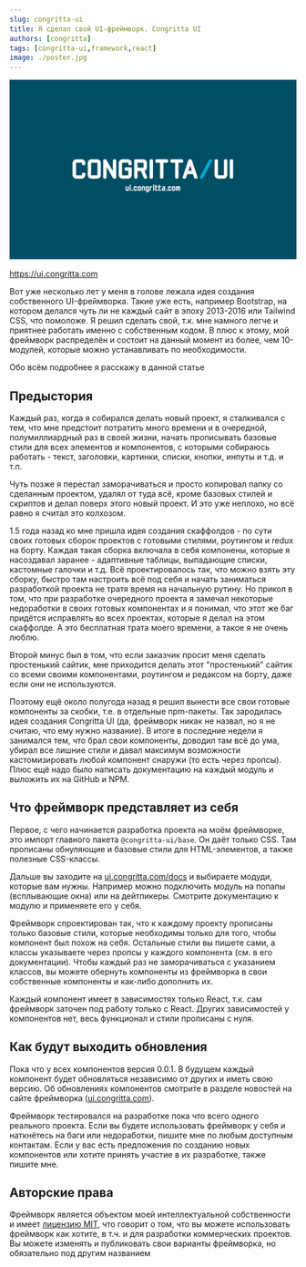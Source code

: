 ```yaml
---
slug: congritta-ui
title: Я сделал свой UI-фреймворк. Congritta UI
authors: [congritta]
tags: [congritta-ui,framework,react]
image: ./poster.jpg
---
```


![](./poster.jpg)

https://ui.congritta.com

Вот уже несколько лет у меня в голове лежала идея создания собственного UI-фреймворка. Такие уже есть, например Bootstrap, на котором делался
чуть ли не каждый сайт в эпоху 2013-2016 или Tailwind CSS, что помоложе. Я решил сделать свой, т.к. мне намного легче и приятнее работать именно с собственным кодом.
В плюс к этому, мой фреймворк распределён и состоит на данный момент из более, чем 10-модулей, которые можно устанавливать по необходимости.

Обо всём подробнее я расскажу в данной статье

<!--truncate-->

## Предыстория

Каждый раз, когда я собирался делать новый проект, я сталкивался с тем, что мне предстоит потратить много времени и в очередной, полумиллиардный раз в своей жизни, начать прописывать базовые стили для всех элементов и компонентов, с которыми собираюсь работать - текст, заголовки, картинки, списки, кнопки, инпуты и т.д. и т.п.

Чуть позже я перестал заморачиваться и просто копировал папку со сделанным проектом, удалял от туда всё, кроме базовых стилей и скриптов и делал поверх этого новый проект. И это уже неплохо, но всё равно я считал это колхозом.

1.5 года назад ко мне пришла идея создания скаффолдов - по сути своих готовых сборок проектов с готовыми стилями, роутингом и redux на борту. Каждая такая сборка включала в себя компонены, которые я насоздавал заранее - адаптивные таблицы, выпадающие списки, кастомные галочки и т.д. Всё проектировалось так, что можно взять эту сборку, быстро
там настроить всё под себя и начать заниматься разработкой проекта не тратя время на начальную рутину. Но прикол в том, что при разработке очередного проекта я замечал некоторые недоработки в своих готовых компонентах и я понимал, что этот же баг придётся исправлять во всех проектах, которые я делал на этом скаффолде. А это бесплатная трата моего времени, а такое я не очень люблю.

Второй минус был в том, что если заказчик просит меня сделать простенький сайтик, мне приходится делать этот "простенький" сайтик со всеми своими компонентами, роутингом и редаксом на борту, даже если они не используются.

Поэтому ещё около полугода назад я решил вынести все свои готовые компоненты за скобки, т.е. в отдельные npm-пакеты. Так зародилась идея создания Congritta UI (да, фреймворк никак не назвал, но я не считаю, что ему нужно название). В итоге в последние недели я занимался тем, что брал свои компоненты, доводил там всё до ума, убирал все лишние стили и давал максимум возможности кастомизировать любой компонент снаружи (то есть через пропсы). Плюс ещё надо было написать документацию на каждый модуль и выложить их на GitHub и NPM.

## Что фреймворк представляет из себя

Первое, с чего начинается разработка проекта на моём фреймворке, это импорт главного пакета `@congritta-ui/base`. Он даёт только CSS. Там прописаны обнуляющие и базовые стили для HTML-элементов, а также полезные CSS-классы.

Дальше вы заходите на [ui.congritta.com/docs](https://ui.congritta.com/docs) и выбираете модуди, которые вам нужны. Например можно подключить модуль на попапы (всплывающие окна) или на дейтпикеры. Смотрите документацию к модулю и применяете его у себя.

Фреймворк спроектирован так, что к каждому проекту прописаны только базовые стили, которые необходимы только для того, чтобы компонент был похож на себя. Остальные стили вы пишете сами, а классы указываете через пропсы у каждого компонента (см. в его документации). Чтобы каждый раз не заморачиваться с указанием классов, вы можете обернуть компоненты из фреймворка в свои собственные компоненты и как-либо дополнить их.

Каждый компонент имеет в зависимостях только React, т.к. сам фреймворк заточен под работу только с React. Других зависимостей у компонентов нет, весь функционал и стили прописаны с нуля.

## Как будут выходить обновления

Пока что у всех компонентов версия 0.0.1. В будущем каждый компонент будет обновляться независимо от других и иметь свою версию. Об обновлениях компонентов смотрите в разделе новостей на сайте фреймворка ([ui.congritta.com](https://ui.congritta.com)).

Фреймворк тестировался на разработке пока что всего одного реального проекта. Если вы будете использовать фреймворк у себя и наткнётесь на баги или недоработки, пишите мне по любым доступным контактам. Если у вас есть предложения по созданию новых компонентов или хотите принять участие в их разработке, также пишите мне.

## Авторские права

Фреймворк является объектом моей интеллектуальной собственности и имеет [лицензию MIT](https://ru.wikipedia.org/wiki/%D0%9B%D0%B8%D1%86%D0%B5%D0%BD%D0%B7%D0%B8%D1%8F_MIT), что говорит о том, что вы можете использовать фреймворк как хотите, в т.ч. и для разработки коммерческих проектов. Вы можете изменять и публиковать свои варианты фреймворка, но обязательно под другим названием
